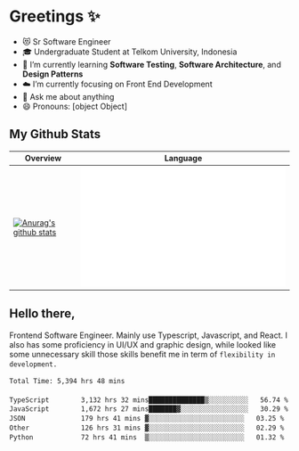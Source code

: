 # Greetings ✨
- 😻 Sr Software Engineer
- 🎓 Undergraduate Student at Telkom University, Indonesia
- 🌱 I’m currently learning **Software Testing**, **Software Architecture**, and **Design Patterns**
- ☁️ I’m currently focusing on Front End Development
- 💬 Ask me about anything
- 😄 Pronouns: [object Object]

## My Github Stats

| Overview | Language |
| --- | --- |
|[![Anurag's github stats](https://github-readme-stats.vercel.app/api?username=abui-am&count_private=true)](https://github.com/anuraghazra/github-readme-stats)|![Language](https://raw.githubusercontent.com/abui-am/stats/c6455f656dfce7acd3951e5ec5b25d72af0b2ee3/generated/languages.svg)|

## Hello there, 
Frontend Software Engineer. 
Mainly use Typescript, Javascript, and React. I also has some proficiency in UI/UX and graphic design, while looked like some unnecessary skill those skills benefit me in term of `flexibility in development.`


<!--START_SECTION:waka-->

```txt
Total Time: 5,394 hrs 48 mins

TypeScript        3,132 hrs 32 mins██████████████▒░░░░░░░░░░   56.74 %
JavaScript        1,672 hrs 27 mins███████▓░░░░░░░░░░░░░░░░░   30.29 %
JSON              179 hrs 41 mins ▓░░░░░░░░░░░░░░░░░░░░░░░░   03.25 %
Other             126 hrs 31 mins ▓░░░░░░░░░░░░░░░░░░░░░░░░   02.29 %
Python            72 hrs 41 mins  ▒░░░░░░░░░░░░░░░░░░░░░░░░   01.32 %
```

<!--END_SECTION:waka-->
